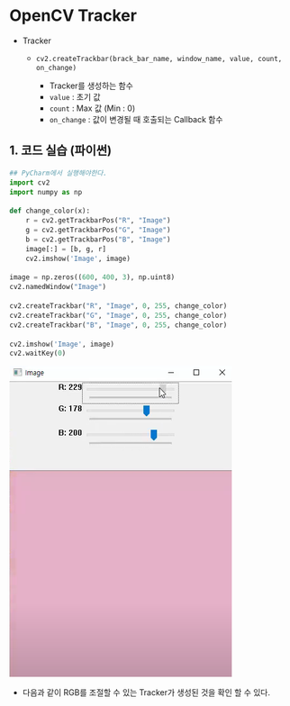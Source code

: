# OpenCV Tracker

- Tracker

  - ```
    cv2.createTrackbar(brack_bar_name, window_name, value, count, on_change)
    ```

    - Tracker를 생성하는 함수
    - `value` : 초기 값
    - `count` : Max 값 (Min : 0)
    - `on_change` : 값이 변경될 때 호출되는 Callback 함수



## 1. 코드 실습 (파이썬)

```python
## PyCharm에서 실행해야한다.
import cv2
import numpy as np

def change_color(x):
    r = cv2.getTrackbarPos("R", "Image")
    g = cv2.getTrackbarPos("G", "Image")
    b = cv2.getTrackbarPos("B", "Image")
    image[:] = [b, g, r]
    cv2.imshow('Image', image)
    
image = np.zeros((600, 400, 3), np.uint8)
cv2.namedWindow("Image")

cv2.createTrackbar("R", "Image", 0, 255, change_color)
cv2.createTrackbar("G", "Image", 0, 255, change_color)
cv2.createTrackbar("B", "Image", 0, 255, change_color)

cv2.imshow('Image', image)
cv2.waitKey(0)
```

![image-20220713221740836](OpenCV_Tracker.assets/image-20220713221740836.png)

- 다음과 같이 RGB를 조절할 수 있는 Tracker가 생성된 것을 확인 할 수 있다.